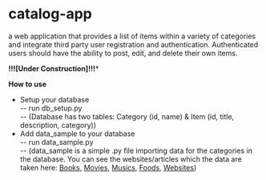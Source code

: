 # catalog-app
a web application that provides a list of items within a variety of categories and integrate third party user registration and authentication. Authenticated users should have the ability to post, edit, and delete their own items.  

**!!![Under Construction]!!!***  

**How to use**  
- Setup your database  
-- run db_setup.py  
-- (Database has two tables: Category (id, name) & Item (id, title, description, category))
- Add data_sample to your database  
-- run data_sample.py  
-- (data_sample is a simple .py file importing data for the categories in the database. You can see the websites/articles which the data are taken here: 
[Books](https://www.weforum.org/agenda/2015/11/the-20-most-influential-books-in-history/), 
[Movies](http://www.imdb.com/chart/top), 
[Musics](https://theculturetrip.com/north-america/articles/the-10-influential-songs-that-changed-the-world/), 
[Foods](http://www.cnn.com/travel/article/world-best-food-dishes/index.html), 
[Websites](https://en.wikipedia.org/wiki/List_of_most-popular_websites))
